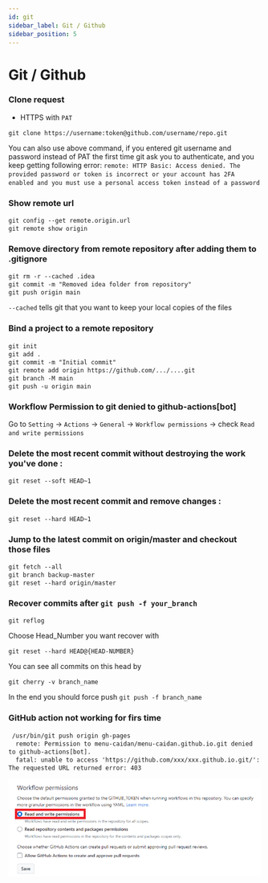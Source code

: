 ```yaml
---
id: git
sidebar_label: Git / Github
sidebar_position: 5
---
```

# Git / Github

### Clone request
- HTTPS with `PAT`
```
git clone https://username:token@github.com/username/repo.git
```
You can also use above command, if you entered git username and password instead of PAT the first time git ask you to authenticate, and you keep getting following error:
`remote: HTTP Basic: Access denied. The provided password or token is incorrect or your account has 2FA enabled and you must use a personal access token instead of a password`

### Show remote url
```git
git config --get remote.origin.url
git remote show origin
```

### Remove directory from remote repository after adding them to .gitignore
```git
git rm -r --cached .idea
git commit -m "Removed idea folder from repository"
git push origin main
```
`--cached` tells git that you want to keep your local copies of the files

### Bind a project to a remote repository
```git
git init
git add .
git commit -m "Initial commit"
git remote add origin https://github.com/.../....git
git branch -M main
git push -u origin main
```

### Workflow Permission to git denied to github-actions[bot]
Go to `Setting` -> `Actions` -> `General` -> `Workflow permissions` -> check `Read and write permissions`

### Delete the most recent commit without destroying the work you've done : 
```git
git reset --soft HEAD~1
```
### Delete the most recent commit and remove changes : 
```git
git reset --hard HEAD~1
```
### Jump to the latest commit on origin/master and checkout those files
```git
git fetch --all
git branch backup-master
git reset --hard origin/master
```
### Recover commits after `git push -f your_branch`
```git
git reflog
```
Choose Head_Number you want recover with
```git
git reset --hard HEAD@{HEAD-NUMBER}
```
You can see all commits on this head by 
```git
git cherry -v branch_name
```
In the end you should force push `git push -f branch_name`

### GitHub action not working for firs time
```
 /usr/bin/git push origin gh-pages
  remote: Permission to menu-caidan/menu-caidan.github.io.git denied to github-actions[bot].
  fatal: unable to access 'https://github.com/xxx/xxx.github.io.git/': The requested URL returned error: 403
```
![Github action setting](../static/img/git/github_action_setting.png)

